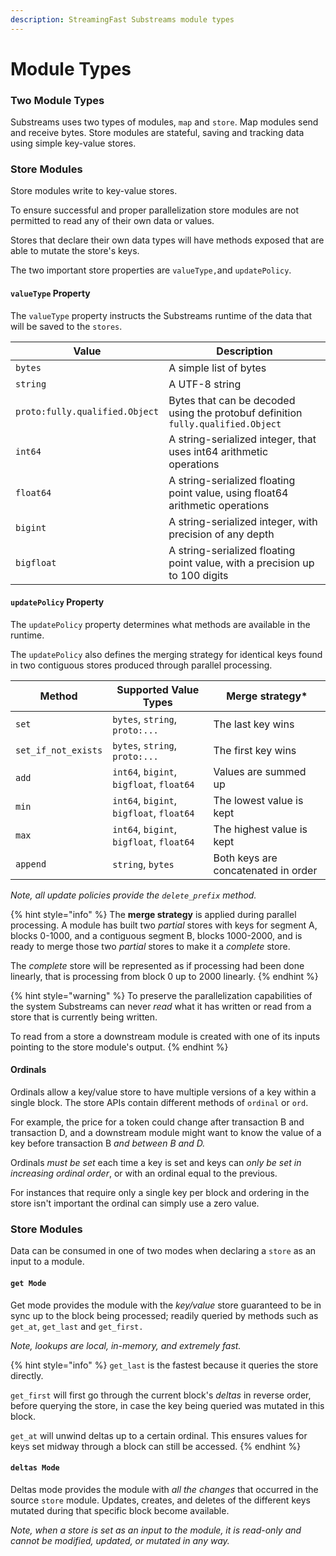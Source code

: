 ```yaml
---
description: StreamingFast Substreams module types
---
```


# Module Types

### Two Module Types

Substreams uses two types of modules, `map` and `store`. Map modules send and receive bytes. Store modules are stateful, saving and tracking data using simple key-value stores.

### Store Modules

Store modules write to key-value stores.&#x20;

To ensure successful and proper parallelization store modules are not permitted to read any of their own data or values.

Stores that declare their own data types will have methods exposed that are able to mutate the store's keys.

The two important store properties are `valueType,`and `updatePolicy`.

#### `valueType` Property

The `valueType` property instructs the Substreams runtime of the data that will be saved to the `stores`.

| Value                          | Description                                                                      |
| ------------------------------ | -------------------------------------------------------------------------------- |
| `bytes`                        | A simple list of bytes                                                           |
| `string`                       | A UTF-8 string                                                                   |
| `proto:fully.qualified.Object` | Bytes that can be decoded using the protobuf definition `fully.qualified.Object` |
| `int64`                        | A string-serialized integer, that uses int64 arithmetic operations               |
| `float64`                      | A string-serialized floating point value, using float64 arithmetic operations    |
| `bigint`                       | A string-serialized integer, with precision of any depth                         |
| `bigfloat`                     | A string-serialized floating point value, with a precision up to 100 digits      |

#### `updatePolicy` Property

The `updatePolicy` property determines what methods are available in the runtime.&#x20;

The `updatePolicy` also defines the merging strategy for identical keys found in two contiguous stores produced through parallel processing.

| Method              | Supported Value Types                    | Merge strategy\*                    |
| ------------------- | ---------------------------------------- | ----------------------------------- |
| `set`               | `bytes`, `string`, `proto:...`           | The last key wins                   |
| `set_if_not_exists` | `bytes`, `string`, `proto:...`           | The first key wins                  |
| `add`               | `int64`, `bigint`, `bigfloat`, `float64` | Values are summed up                |
| `min`               | `int64`, `bigint`, `bigfloat`, `float64` | The lowest value is kept            |
| `max`               | `int64`, `bigint`, `bigfloat`, `float64` | The highest value is kept           |
| `append`            | `string`, `bytes`                        | Both keys are concatenated in order |

_Note, all update policies provide the `delete_prefix` method._

{% hint style="info" %}
The **merge strategy** is applied during parallel processing. A module has built two _partial_ stores with keys for segment A, blocks 0-1000, and a contiguous segment B, blocks 1000-2000, and is ready to merge those two _partial_ stores to make it a _complete_ store.

The _complete_ store will be represented as if processing had been done linearly, that is processing from block 0 up to 2000 linearly.
{% endhint %}

{% hint style="warning" %}
To preserve the parallelization capabilities of the system Substreams can never _read_ what it has written or read from a store that is currently being written.

To read from a store a downstream module is created with one of its inputs pointing to the store module's output.
{% endhint %}

#### Ordinals

Ordinals allow a key/value store to have multiple versions of a key within a single block. The store APIs contain different methods of `ordinal` or `ord`.

For example, the price for a token could change after transaction B and transaction D, and a downstream module might want to know the value of a key before transaction B _and between B and D._&#x20;

Ordinals _must be set_ each time a key is set and keys can _only be set in increasing ordinal order_, or with an ordinal equal to the previous.

For instances that require only a single key per block and ordering in the store isn't important the ordinal can simply use a zero value.

### Store Modules

Data can be consumed in one of two modes when declaring a `store` as an input to a module.

#### `get Mode`

Get mode provides the module with the _key/value_ store guaranteed to be in sync up to the block being processed; readily queried by methods such as `get_at`, `get_last` and `get_first.`&#x20;

_Note, lookups are local, in-memory, and extremely fast._

{% hint style="info" %}
`get_last` is the fastest because it queries the store directly.&#x20;

`get_first` will first go through the current block's _deltas_ in reverse order, before querying the store, in case the key being queried was mutated in this block.&#x20;

`get_at` will unwind deltas up to a certain ordinal. This ensures values for keys set midway through a block can still be accessed.
{% endhint %}

#### `deltas Mode`

Deltas mode provides the module with _all_ _the_ _changes_ that occurred in the source `store` module. Updates, creates, and deletes of the different keys mutated during that specific block become available.

_Note, when a store is set as an input to the module, it is read-only and cannot be modified, updated, or mutated in any way._
